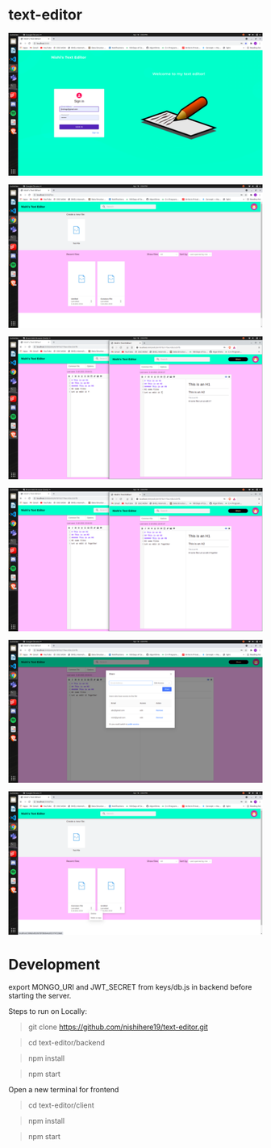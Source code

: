 # text-editor

![image](https://raw.githubusercontent.com/nishihere19/text-editor/main/Screenshots/Screenshot%20from%202021-04-18%2015-03-53.png?token=APCSNF272LL5NME5PQTEWXDAQU5IS)

![image](https://raw.githubusercontent.com/nishihere19/text-editor/main/Screenshots/Screenshot%20from%202021-04-18%2015-04-12.png?token=APCSNF3O7WTLPEUQPVI2PLDAQU5LW)

![image](https://raw.githubusercontent.com/nishihere19/text-editor/main/Screenshots/Screenshot%20from%202021-04-18%2015-04-32.png?token=APCSNF7SHHNLHRRRGWJKJO3AQU5NA)

![image](https://raw.githubusercontent.com/nishihere19/text-editor/main/Screenshots/Screenshot%20from%202021-04-18%2015-04-38.png?token=APCSNF75R7GCS2O2AFDHODTAQU5OQ)

![image](https://raw.githubusercontent.com/nishihere19/text-editor/main/Screenshots/Screenshot%20from%202021-04-18%2015-04-46.png?token=APCSNF6UCNEL55ATR4UHPFDAQU5PW)

![image](https://raw.githubusercontent.com/nishihere19/text-editor/main/Screenshots/Screenshot%20from%202021-04-18%2015-05-09.png?token=APCSNF6HWKWI2KTVTXOIAWDAQU5QY)

# Development

export MONGO_URI and JWT_SECRET from keys/db.js in backend before starting the server.

Steps to run on Locally:

>git clone https://github.com/nishihere19/text-editor.git

>cd text-editor/backend

>npm install

>npm start

Open a new terminal for frontend

>cd text-editor/client

>npm install

>npm start


